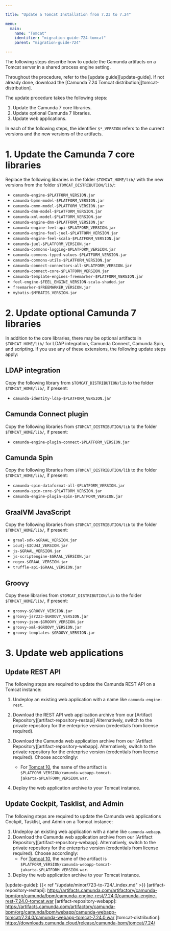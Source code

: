 ```yaml
---

title: "Update a Tomcat Installation from 7.23 to 7.24"

menu:
  main:
    name: "Tomcat"
    identifier: "migration-guide-724-tomcat"
    parent: "migration-guide-724"

---
```


The following steps describe how to update the Camunda artifacts on a Tomcat server in a shared process engine setting.

Throughout the procedure, refer to the [update guide][update-guide]. If not already done, download the
[Camunda 7.24 Tomcat distribution][tomcat-distribution].

The update procedure takes the following steps:

1. Update the Camunda 7 core libraries.
2. Update optional Camunda 7 libraries.
3. Update web applications.

In each of the following steps, the identifier `$*_VERSION` refers to the current versions and the new versions of the artifacts.

# 1. Update the Camunda 7 core libraries

Replace the following libraries in the folder `$TOMCAT_HOME/lib/` with the new versions from the folder `$TOMCAT_DISTRIBUTION/lib/`:

* `camunda-engine-$PLATFORM_VERSION.jar`
* `camunda-bpmn-model-$PLATFORM_VERSION.jar`
* `camunda-cmmn-model-$PLATFORM_VERSION.jar`
* `camunda-dmn-model-$PLATFORM_VERSION.jar`
* `camunda-xml-model-$PLATFORM_VERSION.jar`
* `camunda-engine-dmn-$PLATFORM_VERSION.jar`
* `camunda-engine-feel-api-$PLATFORM_VERSION.jar`
* `camunda-engine-feel-juel-$PLATFORM_VERSION.jar`
* `camunda-engine-feel-scala-$PLATFORM_VERSION.jar`
* `camunda-juel-$PLATFORM_VERSION.jar`
* `camunda-commons-logging-$PLATFORM_VERSION.jar`
* `camunda-commons-typed-values-$PLATFORM_VERSION.jar`
* `camunda-commons-utils-$PLATFORM_VERSION.jar`
* `camunda-connect-connectors-all-$PLATFORM_VERSION.jar`
* `camunda-connect-core-$PLATFORM_VERSION.jar`
* `camunda-template-engines-freemarker-$PLATFORM_VERSION.jar`
* `feel-engine-$FEEL_ENGINE_VERSION-scala-shaded.jar`
* `freemarker-$FREEMARKER_VERSION.jar`
* `mybatis-$MYBATIS_VERSION.jar`

# 2. Update optional Camunda 7 libraries

In addition to the core libraries, there may be optional artifacts in `$TOMCAT_HOME/lib/` for LDAP integration, Camunda Connect, Camunda Spin, and scripting. If you use any of these extensions, the following update steps apply:

## LDAP integration

Copy the following library from `$TOMCAT_DISTRIBUTION/lib` to the folder `$TOMCAT_HOME/lib/`, if present:

* `camunda-identity-ldap-$PLATFORM_VERSION.jar`

## Camunda Connect plugin

Copy the following libraries from `$TOMCAT_DISTRIBUTION/lib` to the folder `$TOMCAT_HOME/lib/`, if present:

* `camunda-engine-plugin-connect-$PLATFORM_VERSION.jar`

## Camunda Spin

Copy the following libraries from `$TOMCAT_DISTRIBUTION/lib` to the folder `$TOMCAT_HOME/lib/`, if present:

* `camunda-spin-dataformat-all-$PLATFORM_VERSION.jar`
* `camunda-spin-core-$PLATFORM_VERSION.jar`
* `camunda-engine-plugin-spin-$PLATFORM_VERSION.jar`

## GraalVM JavaScript

Copy the following libraries from `$TOMCAT_DISTRIBUTION/lib` to the folder `$TOMCAT_HOME/lib/`, if present:

* `graal-sdk-$GRAAL_VERSION.jar`
* `icu4j-$ICU4J_VERSION.jar`
* `js-$GRAAL_VERSION.jar`
* `js-scriptengine-$GRAAL_VERSION.jar`
* `regex-$GRAAL_VERSION.jar`
* `truffle-api-$GRAAL_VERSION.jar`

## Groovy

Copy these libraries from `$TOMCAT_DISTRIBUTION/lib` to the folder `$TOMCAT_HOME/lib/`, if present:

* `groovy-$GROOVY_VERSION.jar`
* `groovy-jsr223-$GROOVY_VERSION.jar`
* `groovy-json-$GROOVY_VERSION.jar`
* `groovy-xml-$GROOVY_VERSION.jar`
* `groovy-templates-$GROOVY_VERSION.jar`

# 3. Update web applications

## Update REST API

The following steps are required to update the Camunda REST API on a Tomcat instance:

1. Undeploy an existing web application with a name like `camunda-engine-rest`.
2. Download the REST API web application archive from our [Artifact Repository][artifact-repository-restapi] Alternatively, switch to the private repository for the enterprise version (credentials from license required). 
2. Download the Camunda web application archive from our [Artifact Repository][artifact-repository-webapp]. Alternatively, switch to the private repository for the enterprise version (credentials from license required). Choose accordingly:
    * For [Tomcat 10](https://artifacts.camunda.com/ui/native/camunda-bpm/org/camunda/bpm/webapp/camunda-webapp-tomcat-jakarta/), the name of the artifact is `$PLATFORM_VERSION/camunda-webapp-tomcat-jakarta-$PLATFORM_VERSION.war`.

3. Deploy the web application archive to your Tomcat instance.

## Update Cockpit, Tasklist, and Admin

The following steps are required to update the Camunda web applications Cockpit, Tasklist, and Admin on a Tomcat instance:

1. Undeploy an existing web application with a name like `camunda-webapp`.
2. Download the Camunda web application archive from our [Artifact Repository][artifact-repository-webapp]. Alternatively, switch to the private repository for the enterprise version (credentials from license required). Choose accordingly:
    * For [Tomcat 10](https://artifacts.camunda.com/ui/native/camunda-bpm/org/camunda/bpm/webapp/camunda-webapp-tomcat-jakarta/), the name of the artifact is `$PLATFORM_VERSION/camunda-webapp-tomcat-jakarta-$PLATFORM_VERSION.war`.
3. Deploy the web application archive to your Tomcat instance.

[update-guide]: {{< ref "/update/minor/723-to-724/_index.md" >}}
[artifact-repository-restapi]: https://artifacts.camunda.com/artifactory/camunda-bpm/org/camunda/bpm/camunda-engine-rest/7.24.0/camunda-engine-rest-7.24.0-tomcat.war
[artifact-repository-webapp]: https://artifacts.camunda.com/artifactory/camunda-bpm/org/camunda/bpm/webapp/camunda-webapp-tomcat/7.24.0/camunda-webapp-tomcat-7.24.0.war
[tomcat-distribution]: https://downloads.camunda.cloud/release/camunda-bpm/tomcat/7.24/

